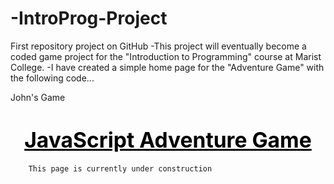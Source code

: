 -IntroProg-Project
==================

First repository project on GitHub
 -This project will eventually become a coded game project for the "Introduction to Programming" course at Marist College.
 -I have created a simple home page for the "Adventure Game" with the following code...
<!--Create a simple web page for new project-->
<!-- John Barry-->

John's Game

<h1 style="text-align:center"><span style="color:Black"><big><u>JavaScript Adventure Game</u></big></span></h1>

		This page is currently under construction
